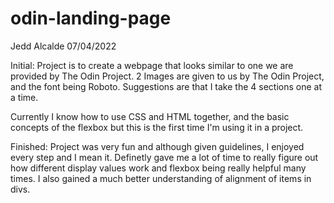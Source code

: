 # odin-landing-page
Jedd Alcalde
07/04/2022

Initial:
Project is to create a webpage that looks similar to one we are provided by The Odin Project. 2 Images are given to us by The Odin Project, and the font being Roboto. Suggestions are that I take the 4 sections one at a time.

Currently I know how to use CSS and HTML together, and the basic concepts of the flexbox but this is the first time I'm using it in a project.

Finished:
Project was very fun and although given guidelines, I enjoyed every step and I mean it. Definetly gave me a lot of time to really figure out how different display values work and flexbox being really helpful many times. I also gained a much better understanding of alignment of items in divs.